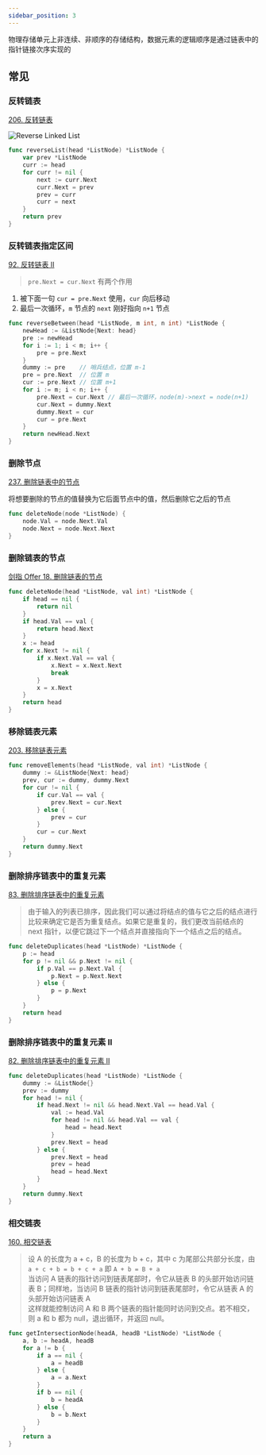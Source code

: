 ```yaml
---
sidebar_position: 3
---
```


物理存储单元上非连续、非顺序的存储结构，数据元素的逻辑顺序是通过链表中的指针链接次序实现的

## 常见

### 反转链表

[206. 反转链表](https://leetcode.cn/problems/reverse-linked-list)

[1]: http://cdn.lysander.top/reverse-linked-list.gif

![Reverse Linked List][1]

```go
func reverseList(head *ListNode) *ListNode {
	var prev *ListNode
	curr := head
	for curr != nil {
		next := curr.Next
		curr.Next = prev
		prev = curr
		curr = next
	}
	return prev
}
```

### 反转链表指定区间

[92. 反转链表 II](https://leetcode.cn/problems/reverse-linked-list-ii)

> `pre.Next = cur.Next` 有两个作用

1. 被下面一句 `cur = pre.Next` 使用，`cur` 向后移动
2. 最后一次循环，`m` 节点的 `next` 刚好指向 `n+1` 节点

```go
func reverseBetween(head *ListNode, m int, n int) *ListNode {
	newHead := &ListNode{Next: head}
	pre := newHead
	for i := 1; i < m; i++ {
		pre = pre.Next
	}
	dummy := pre    // 哨兵结点，位置 m-1
	pre = pre.Next  // 位置 m
	cur := pre.Next // 位置 m+1
	for i := m; i < n; i++ {
		pre.Next = cur.Next // 最后一次循环，node(m)->next = node(n+1)
		cur.Next = dummy.Next
		dummy.Next = cur
		cur = pre.Next
	}
	return newHead.Next
}
```

### 删除节点

[237. 删除链表中的节点](https://leetcode.cn/problems/delete-node-in-a-linked-list)

将想要删除的节点的值替换为它后面节点中的值，然后删除它之后的节点

```go
func deleteNode(node *ListNode) {
	node.Val = node.Next.Val
	node.Next = node.Next.Next
}
```

### 删除链表的节点

[剑指 Offer 18. 删除链表的节点](https://leetcode.cn/problems/shan-chu-lian-biao-de-jie-dian-lcof)

```go
func deleteNode(head *ListNode, val int) *ListNode {
	if head == nil {
		return nil
	}
	if head.Val == val {
		return head.Next
	}
	x := head
	for x.Next != nil {
		if x.Next.Val == val {
			x.Next = x.Next.Next
			break
		}
		x = x.Next
	}
	return head
}
```

### 移除链表元素

[203. 移除链表元素](https://leetcode.cn/problems/remove-linked-list-elements)

```go
func removeElements(head *ListNode, val int) *ListNode {
	dummy := &ListNode{Next: head}
	prev, cur := dummy, dummy.Next
	for cur != nil {
		if cur.Val == val {
			prev.Next = cur.Next
		} else {
			prev = cur
		}
		cur = cur.Next
	}
	return dummy.Next
}
```

### 删除排序链表中的重复元素

[83. 删除排序链表中的重复元素](https://leetcode.cn/problems/remove-duplicates-from-sorted-list)

> 由于输入的列表已排序，因此我们可以通过将结点的值与它之后的结点进行比较来确定它是否为重复结点。如果它是重复的，我们更改当前结点的 next 指针，以便它跳过下一个结点并直接指向下一个结点之后的结点。

```go
func deleteDuplicates(head *ListNode) *ListNode {
	p := head
	for p != nil && p.Next != nil {
		if p.Val == p.Next.Val {
			p.Next = p.Next.Next
		} else {
			p = p.Next
		}
	}
	return head
}
```

### 删除排序链表中的重复元素 II

[82. 删除排序链表中的重复元素 II](https://leetcode.cn/problems/remove-duplicates-from-sorted-list-ii)

```go
func deleteDuplicates(head *ListNode) *ListNode {
	dummy := &ListNode{}
	prev := dummy
	for head != nil {
		if head.Next != nil && head.Next.Val == head.Val {
			val := head.Val
			for head != nil && head.Val == val {
				head = head.Next
			}
			prev.Next = head
		} else {
			prev.Next = head
			prev = head
			head = head.Next
		}
	}
	return dummy.Next
}
```

### 相交链表

[160. 相交链表](https://leetcode.cn/problems/intersection-of-two-linked-lists)

> 设 A 的长度为 a + c，B 的长度为 b + c，其中 c 为尾部公共部分长度，由 `a + c + b = b + c + a` 即 `A + b = B + a`  
> 当访问 A 链表的指针访问到链表尾部时，令它从链表 B 的头部开始访问链表 B；同样地，当访问 B 链表的指针访问到链表尾部时，令它从链表 A 的头部开始访问链表 A  
> 这样就能控制访问 A 和 B 两个链表的指针能同时访问到交点。若不相交，则 a 和 b 都为 null，退出循环，并返回 null。

```go
func getIntersectionNode(headA, headB *ListNode) *ListNode {
	a, b := headA, headB
	for a != b {
		if a == nil {
			a = headB
		} else {
			a = a.Next
		}
		if b == nil {
			b = headA
		} else {
			b = b.Next
		}
	}
	return a
}
```
